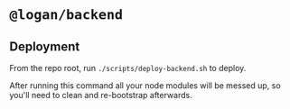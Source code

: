 # `@logan/backend`

## Deployment

From the repo root, run `./scripts/deploy-backend.sh` to deploy.

After running this command all your node modules will be messed up, so you'll need to clean and re-bootstrap afterwards.
